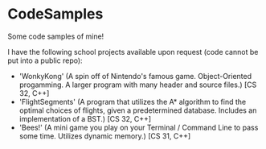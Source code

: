 # CodeSamples

Some code samples of mine! 

I have the following school projects available upon request (code cannot be put into a public repo):
- 'WonkyKong' (A spin off of Nintendo's famous game. Object-Oriented progamming. A larger program with many header and source files.) [CS 32, C++]
- 'FlightSegments' (A program that utilizes the A* algorithm to find the optimal choices of flights, given a predetermined database. Includes an implementation of a BST.) [CS 32, C++]
- 'Bees!' (A mini game you play on your Terminal / Command Line to pass some time. Utilizes dynamic memory.) [CS 31, C++]
